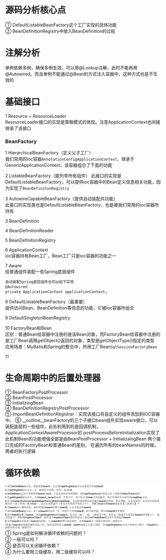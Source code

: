 # 源码分析核心点
① DefaultListableBeanFactory这个工厂实现的具体功能  
② BeanDefinitionRegistry中放入BeanDefinition的过程  

# 注解分析
单例依赖多例，确保多例生效，可以用@Lookup注解，此时不能再用@Autowired。而且单例不能通过@Bean的方式注入容器中，这种方式也是不生效的

# 基础接口
1 Resource + ResourceLoader  
ResourceLoader接口的实现是策略模式的体现。注意ApplicationContext也间接继承了该接口  

### BeanFactory
1 HierarchicalBeanFactory（定义父子工厂）  
    我们常用的ioc容器```AnnotationConfigApplicationContext```，继承于GenericApplicationContext，该容器组合了下面的功能  

2 ListableBeanFactory（能列举所有组件）
    此接口的实现是DefaultListableBeanFactory，可以提供ioc容器中的Bean定义信息相关功能，因为实现了```BeanDefinitonRegistry```  

3 AutowireCapableBeanFactory（提供自动装配共功能）  
    此接口的实现类也是DefaultListableBeanFactory，也是被我们常用的ioc容器所持有  

3 BeanDefinition  

4 BeanDefinitionReader  

5 BeanDefinitionRegistry  

6 ApplicationContext  
ioc容器持有Bean工厂，Bean工厂只是ioc容器的功能之一

7 Aware  
给普通组件装配一些Spring底层组件  
```
自动装配Spring底层组件也可以如下实现  
@Autowired
private ApplicationContext applicationContext;
```

8 DefaultListableBeanFactory（最重要）  
提供访问Bean、BeanDefinition等信息的功能，它被ioc容器所组合  

9 DefaultSingletonBeanRegistry  

10 FactoryBean和Bean  
区别：普通Bean给容器中注册的是该Bean对象，而FactoryBean给容器中注册的是工厂Bean调用getObject()返回的对象，类型是getObjectType()指定的类型  
应用场景：MyBatis和Spring的整合中，所用工厂Bean```SqlSessionFactoryBean```  

11 

# 生命周期中的后置处理器
① BeanFactoryPostProcessor  
② BeanPostProcessor  
③ InitializingBean  
④ BeanDefinitionRegistryPostProcessor  
⑤ ImportBeanDefinitionRegistrar：实现该接口将自定义的组件添加到IOC容器中。
⑥ __outline__beanFactory的三个子接口bean组件实现aware接口，可以装配底层的一些组件，此处利用到的是回调机制，ApplicationContextAwareProcessor的
postProcessBeforeInitialization实现了此机制Bean的功能增强全部是由BeanPostProcessor + InitializaingBean 两个接口完成的FactoryBean和普通Bean的差别，
在遍历所有的beanNames的时候，两者的执行逻辑

# 循环依赖
![img.png](images/循环依赖表述.png)
① Spring是如何解决循环依赖的问题的？  
② 一级可以吗？  
③ 是否可以关闭循环依赖？  
④ 为什么要用三级缓存，用二级缓存可以吗？